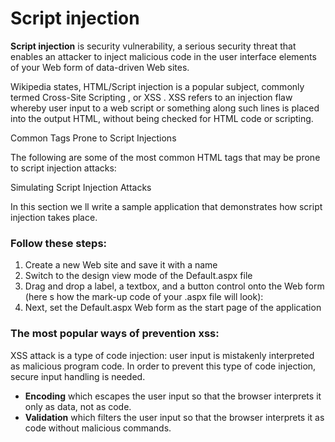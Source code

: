 # Script injection

**Script injection** is security vulnerability, a serious security threat that enables an attacker to inject malicious code in the user interface elements of your Web form of data-driven Web sites.

Wikipedia states, HTML/Script injection is a popular subject, commonly termed Cross-Site Scripting , or XSS . XSS refers to an injection flaw whereby user input to a web script or something along such lines is placed into the output HTML, without being checked for HTML code or scripting.

Common Tags Prone to Script Injections

The following are some of the most common HTML tags that may be prone to script injection attacks:

Simulating Script Injection Attacks

In this section we ll write a sample application that demonstrates how script injection takes place.

### Follow these steps:
1. Create a new Web site and save it with a name
2. Switch to the design view mode of the Default.aspx file
3. Drag and drop a label, a textbox, and a button control onto the Web form (here s how the mark-up code of your .aspx file will look):
4. Next, set the Default.aspx Web form as the start page of the application

### The most popular ways of prevention xss:
XSS attack is a type of code injection: user input is mistakenly interpreted as malicious program code. In order to prevent this type of code injection, secure input handling is needed.


* **Encoding** which escapes the user input so that the browser interprets it only as data, not as code.
* **Validation** which filters the user input so that the browser interprets it as code without malicious commands.
